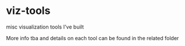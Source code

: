 # viz-tools

misc visualization tools I've built

More info tba and details on each tool can be found in the related folder
